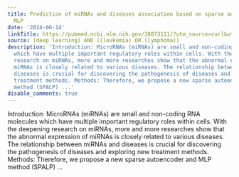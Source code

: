 ```yaml
---
title: Prediction of miRNAs and diseases association based on sparse autoencoder and
  MLP
date: '2024-06-14'
linkTitle: https://pubmed.ncbi.nlm.nih.gov/38873111/?utm_source=curl&utm_medium=rss&utm_campaign=pubmed-2&utm_content=1byXLWG-5Hn0_qdLgZYpDfLA2UWGhGNgZGereuo1rJN2aoAQXP&fc=20220814223158&ff=20240614182031&v=2.18.0.post9+e462414
source: (deep learning) AND ((leukemia) OR (lymphoma))
description: 'Introduction: MicroRNAs (miRNAs) are small and non-coding RNA molecules
  which have multiple important regulatory roles within cells. With the deepening
  research on miRNAs, more and more researches show that the abnormal expression of
  miRNAs is closely related to various diseases. The relationship between miRNAs and
  diseases is crucial for discovering the pathogenesis of diseases and exploring new
  treatment methods. Methods: Therefore, we propose a new sparse autoencoder and MLP
  method (SPALP) ...'
disable_comments: true
---
```

Introduction: MicroRNAs (miRNAs) are small and non-coding RNA molecules which have multiple important regulatory roles within cells. With the deepening research on miRNAs, more and more researches show that the abnormal expression of miRNAs is closely related to various diseases. The relationship between miRNAs and diseases is crucial for discovering the pathogenesis of diseases and exploring new treatment methods. Methods: Therefore, we propose a new sparse autoencoder and MLP method (SPALP) ...